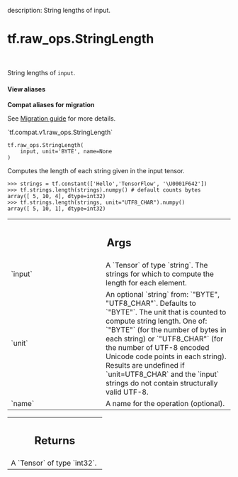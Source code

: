 description: String lengths of input.

<div itemscope itemtype="http://developers.google.com/ReferenceObject">
<meta itemprop="name" content="tf.raw_ops.StringLength" />
<meta itemprop="path" content="Stable" />
</div>

# tf.raw_ops.StringLength

<!-- Insert buttons and diff -->

<table class="tfo-notebook-buttons tfo-api nocontent" align="left">

</table>



String lengths of `input`.

<section class="expandable">
  <h4 class="showalways">View aliases</h4>
  <p>
<b>Compat aliases for migration</b>
<p>See
<a href="https://www.tensorflow.org/guide/migrate">Migration guide</a> for
more details.</p>
<p>`tf.compat.v1.raw_ops.StringLength`</p>
</p>
</section>

<pre class="devsite-click-to-copy prettyprint lang-py tfo-signature-link">
<code>tf.raw_ops.StringLength(
    input, unit='BYTE', name=None
)
</code></pre>



<!-- Placeholder for "Used in" -->

Computes the length of each string given in the input tensor.

```
>>> strings = tf.constant(['Hello','TensorFlow', '\U0001F642'])
>>> tf.strings.length(strings).numpy() # default counts bytes
array([ 5, 10, 4], dtype=int32)
>>> tf.strings.length(strings, unit="UTF8_CHAR").numpy()
array([ 5, 10, 1], dtype=int32)
```

<!-- Tabular view -->
 <table class="responsive fixed orange">
<colgroup><col width="214px"><col></colgroup>
<tr><th colspan="2"><h2 class="add-link">Args</h2></th></tr>

<tr>
<td>
`input`
</td>
<td>
A `Tensor` of type `string`.
The strings for which to compute the length for each element.
</td>
</tr><tr>
<td>
`unit`
</td>
<td>
An optional `string` from: `"BYTE", "UTF8_CHAR"`. Defaults to `"BYTE"`.
The unit that is counted to compute string length.  One of: `"BYTE"` (for
the number of bytes in each string) or `"UTF8_CHAR"` (for the number of UTF-8
encoded Unicode code points in each string).  Results are undefined
if `unit=UTF8_CHAR` and the `input` strings do not contain structurally
valid UTF-8.
</td>
</tr><tr>
<td>
`name`
</td>
<td>
A name for the operation (optional).
</td>
</tr>
</table>



<!-- Tabular view -->
 <table class="responsive fixed orange">
<colgroup><col width="214px"><col></colgroup>
<tr><th colspan="2"><h2 class="add-link">Returns</h2></th></tr>
<tr class="alt">
<td colspan="2">
A `Tensor` of type `int32`.
</td>
</tr>

</table>

